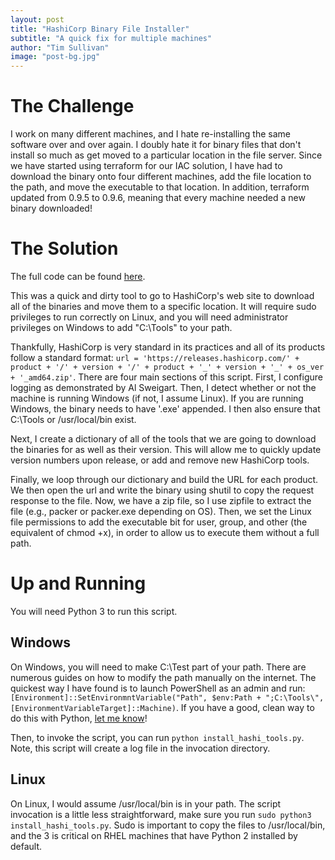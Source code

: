 ```yaml
---
layout: post
title: "HashiCorp Binary File Installer"
subtitle: "A quick fix for multiple machines"
author: "Tim Sullivan"
image: "post-bg.jpg"
---
```


# The Challenge
I work on many different machines, and I hate re-installing the same software over and over again. I doubly hate it for binary files that don't install so much as get moved to a particular location in the file server. Since we have started using terraform for our IAC solution, I have had to download the binary onto four different machines, add the file location to the path, and move the executable to that location. In addition, terraform updated from 0.9.5 to 0.9.6, meaning that every machine needed a new binary downloaded!

# The Solution
The full code can be found [here](https://gist.github.com/tjsullivan1/8e489e68f3b7b5c0827540795cef2608). 

This was a quick and dirty tool to go to HashiCorp's web site to download all of the binaries and move them to a specific location. It will require sudo privileges to run correctly on Linux, and you will need administrator privileges on Windows to add "C:\Tools" to your path.

Thankfully, HashiCorp is very standard in its practices and all of its products follow a standard format: 
`url = 'https://releases.hashicorp.com/' + product + '/' + version + '/' + product + '_' + version + '_' + os_ver + '_amd64.zip'`. There are four main sections of this script. First, I configure logging as demonstrated by Al Sweigart. Then, I detect whether or not the machine is running Windows (if not, I assume Linux). If you are running Windows, the binary needs to have '.exe' appended. I then also ensure that C:\Tools or /usr/local/bin exist.

Next, I create a dictionary of all of the tools that we are going to download the binaries for as well as their version. This will allow me to quickly update version numbers upon release, or add and remove new HashiCorp tools. 

Finally, we loop through our dictionary and build the URL for each product. We then open the url and write the binary using shutil to copy the request response to the file. Now, we have a zip file, so I use zipfile to extract the file (e.g., packer or packer.exe depending on OS). Then, we set the Linux file permissions to add the executable bit for user, group, and other (the equivalent of chmod +x), in order to allow us to execute them without a full path. 

# Up and Running
You will need Python 3 to run this script. 

## Windows
On Windows, you will need to make C:\Test part of your path. There are numerous guides on how to modify the path manually on the internet. The quickest way I have found is to launch PowerShell as an admin and run: `[Environment]::SetEnvironmntVariable("Path", $env:Path + ";C:\Tools\", [EnvironmentVariableTarget]::Machine)`. If you have a good, clean way to do this with Python, [let me know](https://tjsullivan1.github.io/contact)!

Then, to invoke the script, you can run `python install_hashi_tools.py`. Note, this script will create a log file in the invocation directory. 

## Linux 
On Linux, I would assume /usr/local/bin is in your path. The script invocation is a little less straightforward, make sure you run `sudo python3 install_hashi_tools.py`. Sudo is important to copy the files to /usr/local/bin, and the 3 is critical on RHEL machines that have Python 2 installed by default. 
